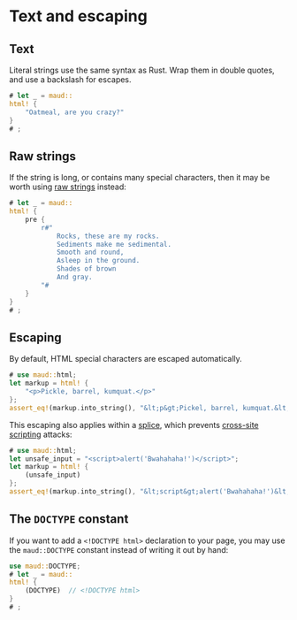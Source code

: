 # Text and escaping

## Text

Literal strings use the same syntax as Rust.
Wrap them in double quotes,
and use a backslash for escapes.

```rust
# let _ = maud::
html! {
    "Oatmeal, are you crazy?"
}
# ;
```

## Raw strings

If the string is long,
or contains many special characters,
then it may be worth using [raw strings] instead:

```rust
# let _ = maud::
html! {
    pre {
        r#"
            Rocks, these are my rocks.
            Sediments make me sedimental.
            Smooth and round,
            Asleep in the ground.
            Shades of brown
            And gray.
        "#
    }
}
# ;
```

[raw strings]: https://doc.rust-lang.org/reference/tokens.html#raw-string-literals

## Escaping

By default,
HTML special characters are escaped automatically.

```rust
# use maud::html;
let markup = html! {
    "<p>Pickle, barrel, kumquat.</p>"
};
assert_eq!(markup.into_string(), "&lt;p&gt;Pickel, barrel, kumquat.&lt;/p&gt;");
```

This escaping also applies within a [splice](splices-toggles.md),
which prevents [cross-site scripting][xss] attacks:

```rust
# use maud::html;
let unsafe_input = "<script>alert('Bwahahaha!')</script>";
let markup = html! {
    (unsafe_input)
};
assert_eq!(markup.into_string(), "&lt;script&gt;alert('Bwahahaha!')&lt;/script&gt;");
```

[xss]: https://owasp.org/www-community/attacks/xss/

## The `DOCTYPE` constant

If you want to add a `<!DOCTYPE html>` declaration to your page,
you may use the `maud::DOCTYPE` constant
instead of writing it out by hand:

```rust
use maud::DOCTYPE;
# let _ = maud::
html! {
    (DOCTYPE)  // <!DOCTYPE html>
}
# ;
```

